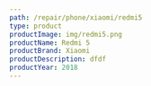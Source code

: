 ```yaml
---
path: /repair/phone/xiaomi/redmi5
type: product
productImage: img/redmi5.png
productName: Redmi 5
productBrand: Xiaomi
productDescription: dfdf
productYear: 2018
---
```

